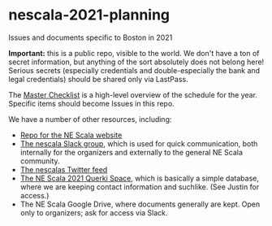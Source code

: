 # nescala-2021-planning
Issues and documents specific to Boston in 2021

**Important:** this is a public repo, visible to the world. We don't have a ton of secret information, but anything of the sort absolutely does not belong here! Serious secrets (especially credentials and double-especially the bank and legal credentials) should be shared only via LastPass.

The [Master Checklist](master-checklist.md) is a high-level overview of the schedule for the year. Specific items should become Issues in this repo.

We have a number of other resources, including:

- [Repo for the NE Scala website](https://github.com/nescalas/nescalas.github.io)
- [The nescala Slack group](https://nescala.slack.com/), which is used for quick communication, both internally for the organizers and externally to the general NE Scala community.
- [The nescalas Twitter feed](https://twitter.com/nescalas)
- [The NE Scala 2021 Querki Space](https://querki.net/u/jducoeur/ne-scala-2021/), which is basically a simple database, where we are keeping contact information and suchlike. (See Justin for access.)
- The NE Scala Google Drive, where documents generally are kept. Open only to organizers; ask for access via Slack.
